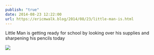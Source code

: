 ```yaml
---
publish: "true"
date: 2014-08-23 12:22:00
url: https://ericmwalk.blog/2014/08/23/little-man-is.html
---
```


Little Man is getting ready for school by looking over his supplies and sharpening his pencils today

![](https://ericmwalk.blog/uploads/2022/17b3f4e95f.jpg)
